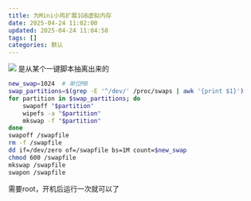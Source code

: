 ```yaml
---
title: 为Mini小鸡扩展1GB虚拟内存
date: 2025-04-24 11:02:00
updated: 2025-04-24 11:04:58
tags: []
categories: 默认
---
```


![](https://s.rmimg.com/2025-04-24/1745484882-765922-2025-04-24-165309.png)
是从某个一键脚本抽离出来的

```sh
new_swap=1024  # 单位MB
swap_partitions=$(grep -E '^/dev/' /proc/swaps | awk '{print $1}')
for partition in $swap_partitions; do
    swapoff "$partition"
    wipefs -a "$partition"
    mkswap -f "$partition"
done
swapoff /swapfile
rm -f /swapfile
dd if=/dev/zero of=/swapfile bs=1M count=$new_swap
chmod 600 /swapfile
mkswap /swapfile
swapon /swapfile
```

需要root，开机后运行一次就可以了
